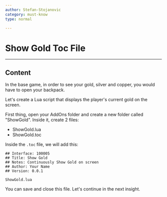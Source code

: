 ```yaml
---
author: Stefan-Stojanovic
category: must-know
type: normal

---
```


# Show Gold Toc File

---
## Content

In the base game, in order to see your gold, silver and copper, you would have to open your backpack.

Let's create a Lua script that displays the player's current gold on the screen.

First thing, open your AddOns folder and create a new folder called "ShowGold".
Inside it, create 2 files:
- ShowGold.lua
- ShowGold.toc

Inside the `.toc` file, we will add this:
```plain-text
## Interface: 100005
## Title: Show Gold
## Notes: Continuously Show Gold on screen
## Author: Your Name
## Version: 0.0.1

ShowGold.lua
```

You can save and close this file. Let's continue in the next insight.